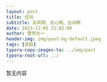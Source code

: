```yaml
---
layout: post
title: 佳句
subtitle: 古风啊、走心啊、台词啊
date: 2023-11-05 21:02:00
author: 雯饰太一
header-img: img/post-bg-default.jpeg
tags: [良田]
typora-copy-images-to: ../img/post
typora-root-url: ../
---
```


暂无内容

